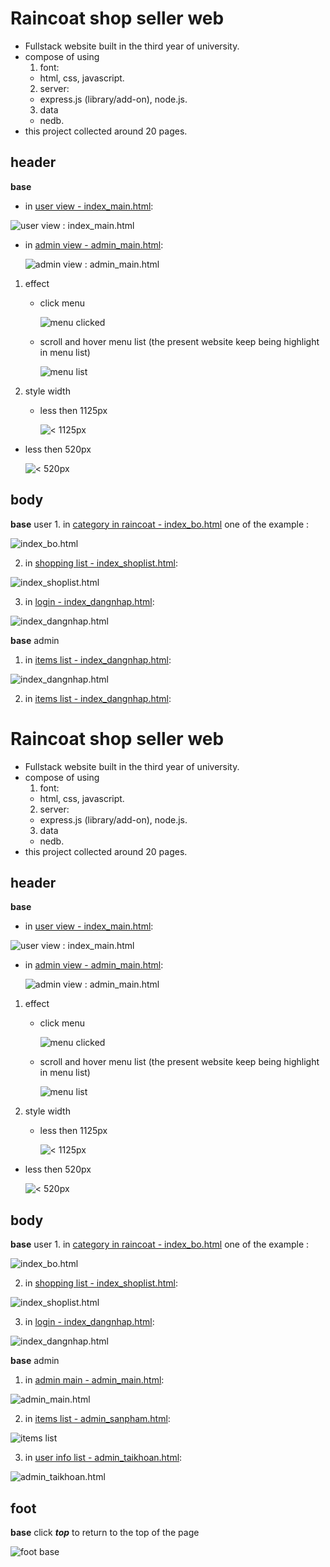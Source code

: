 # Raincoat shop seller web
- Fullstack website built in the third year of university.
- compose of using
  1.  font:
    -  html, css, javascript.
  2.  server:
    -  express.js (library/add-on), node.js.
  3. data
    -   nedb.
- this project collected around 20 pages.
## header
 **base**
 - in [user view - index_main.html](web_ao_mua/html/index_main.html):

  ![user view : index_main.html](https://github.com/Ttosok/web_ao_mua/assets/109340804/963a89d5-6ab9-43bb-b49f-79c84c51f6ee)

- in [admin view - admin_main.html](web_ao_mua/html/admin_main.html):
  
  ![admin view : admin_main.html](https://github.com/Ttosok/web_ao_mua/assets/109340804/1350ab80-ba0c-4a1c-876d-ee0f1b89e0af)


 1. effect
    - click menu

      ![menu clicked](https://github.com/Ttosok/web_ao_mua/assets/109340804/9491c7ec-8257-40ba-9376-80f7d0928c79)

    - scroll and hover menu list (the present website keep being highlight in menu list)
   
      ![menu list](https://github.com/Ttosok/web_ao_mua/assets/109340804/0e44324b-35d6-4466-81c8-3e173ba8d0a7)

2. style width
   - less then 1125px

     ![< 1125px](https://github.com/Ttosok/web_ao_mua/assets/109340804/9f6c7355-fe79-42d7-aff1-9d01baddf6af)

  - less then 520px

    ![< 520px](https://github.com/Ttosok/web_ao_mua/assets/109340804/dbea8246-b471-49f4-afcd-897fd35ddb0f)

## body
  **base** user
    1. in [category in raincoat - index_bo.html](web_ao_mua/html/index_bo.html) one of the example :
      
  ![index_bo.html](https://github.com/Ttosok/web_ao_mua/assets/109340804/84599d04-3ee3-4638-adda-afcbb9e1a53b)
    
  2. in [shopping list - index_shoplist.html](web_ao_mua/html/index_shoplist.html):

  ![index_shoplist.html](https://github.com/Ttosok/web_ao_mua/assets/109340804/d9243c37-3724-4f76-afa3-0af83a89373b)

  3. in [login - index_dangnhap.html](web_ao_mua/html/index_dangnhap.html):

  ![index_dangnhap.html](https://github.com/Ttosok/web_ao_mua/assets/109340804/665422b3-5849-4585-84d8-0978a7524c5e)

  **base** admin
  1. in [items list - index_dangnhap.html](web_ao_mua/html/admin_sanpham.html):

  ![index_dangnhap.html](https://github.com/Ttosok/web_ao_mua/assets/109340804/85276542-6dda-4c6a-b40d-5d4977465ae0)

  2. in [items list - index_dangnhap.html](web_ao_mua/html/admin_sanpham.html):

  # Raincoat shop seller web
- Fullstack website built in the third year of university.
- compose of using
  1.  font:
    -  html, css, javascript.
  2.  server:
    -  express.js (library/add-on), node.js.
  3. data
    -   nedb.
- this project collected around 20 pages.
## header
 **base**
 - in [user view - index_main.html](web_ao_mua/html/index_main.html):

  ![user view : index_main.html](https://github.com/Ttosok/web_ao_mua/assets/109340804/963a89d5-6ab9-43bb-b49f-79c84c51f6ee)

- in [admin view - admin_main.html](web_ao_mua/html/admin_main.html):
  
  ![admin view : admin_main.html](https://github.com/Ttosok/web_ao_mua/assets/109340804/1350ab80-ba0c-4a1c-876d-ee0f1b89e0af)


 1. effect
    - click menu

      ![menu clicked](https://github.com/Ttosok/web_ao_mua/assets/109340804/9491c7ec-8257-40ba-9376-80f7d0928c79)

    - scroll and hover menu list (the present website keep being highlight in menu list)
   
      ![menu list](https://github.com/Ttosok/web_ao_mua/assets/109340804/0e44324b-35d6-4466-81c8-3e173ba8d0a7)

2. style width
   - less then 1125px

     ![< 1125px](https://github.com/Ttosok/web_ao_mua/assets/109340804/9f6c7355-fe79-42d7-aff1-9d01baddf6af)

  - less then 520px

    ![< 520px](https://github.com/Ttosok/web_ao_mua/assets/109340804/dbea8246-b471-49f4-afcd-897fd35ddb0f)

## body
  **base** user
    1. in [category in raincoat - index_bo.html](web_ao_mua/html/index_bo.html) one of the example :
      
  ![index_bo.html](https://github.com/Ttosok/web_ao_mua/assets/109340804/84599d04-3ee3-4638-adda-afcbb9e1a53b)
    
  2. in [shopping list - index_shoplist.html](web_ao_mua/html/index_shoplist.html):

  ![index_shoplist.html](https://github.com/Ttosok/web_ao_mua/assets/109340804/d9243c37-3724-4f76-afa3-0af83a89373b)

  3. in [login - index_dangnhap.html](web_ao_mua/html/index_dangnhap.html):

  ![index_dangnhap.html](https://github.com/Ttosok/web_ao_mua/assets/109340804/665422b3-5849-4585-84d8-0978a7524c5e)

  **base** admin
  1. in [admin main - admin_main.html](web_ao_mua/html/admin_main.html):

  ![admin_main.html](https://github.com/Ttosok/web_ao_mua/assets/109340804/c1d5b4fc-e5e3-45c8-a404-53bcc62be952)

  2. in [items list - admin_sanpham.html](web_ao_mua/html/admin_sanpham.html):

  ![items list](https://github.com/Ttosok/web_ao_mua/assets/109340804/1bd9a291-7803-4005-bd19-5d269bda83e5)

  3. in [user info list - admin_taikhoan.html](web_ao_mua/html/admin_taikhoan.html):

  ![admin_taikhoan.html](https://github.com/Ttosok/web_ao_mua/assets/109340804/53bbc580-7d6c-44f7-8703-9fd9e65a86e6)

## foot
  **base**  click **_top_** to return to the top of the page

  ![foot base](https://github.com/Ttosok/web_ao_mua/assets/109340804/f210baed-e5fc-41be-823b-41a9f6f99ace)
